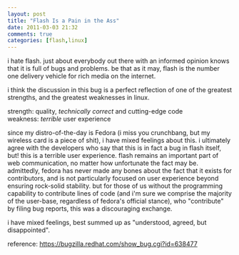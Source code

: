 ```yaml
---
layout: post
title: "Flash Is a Pain in the Ass"
date: 2011-03-03 21:32
comments: true
categories: [flash,linux]
---
```

i hate flash. just about everybody out there with an informed opinion knows that it is full of bugs and problems. <!--more-->be that as it may, flash is the number one delivery vehicle for rich media on the internet.

i think the discussion in this bug is a perfect reflection of one of the greatest strengths, and the greatest weaknesses in linux.

strength: quality, _technically correct_ and cutting-edge code<br/>
weakness: _terrible_ user experience

since my distro-of-the-day is Fedora (i miss you crunchbang, but my wireless card is a piece of shit), i have mixed feelings about this. i ultimately agree with the developers who say that this is in fact a bug in flash itself, but! this is a terrible user experience. 
flash remains an important part of web communication, no matter how unfortunate the fact may be. admittedly, fedora has never made any bones about the fact that it exists for contributors, and is not particularly focused on user experience beyond ensuring rock-solid stability. but for those of us without the programming capability to contribute lines of code (and i'm sure we comprise the majority of the user-base, regardless of fedora's official stance), who "contribute" by filing bug reports, this was a discouraging exchange. 

i have mixed feelings, best summed up as "understood, agreed, but disappointed".

reference: https://bugzilla.redhat.com/show_bug.cgi?id=638477

